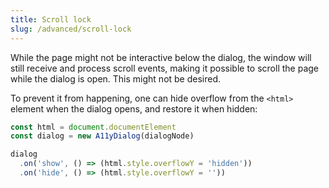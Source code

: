 ```yaml
---
title: Scroll lock
slug: /advanced/scroll-lock
---
```


While the page might not be interactive below the dialog, the window will still receive and process scroll events, making it possible to scroll the page while the dialog is open. This might not be desired.

To prevent it from happening, one can hide overflow from the `<html>` element when the dialog opens, and restore it when hidden:

```js
const html = document.documentElement
const dialog = new A11yDialog(dialogNode)

dialog
  .on('show', () => (html.style.overflowY = 'hidden'))
  .on('hide', () => (html.style.overflowY = ''))
```
